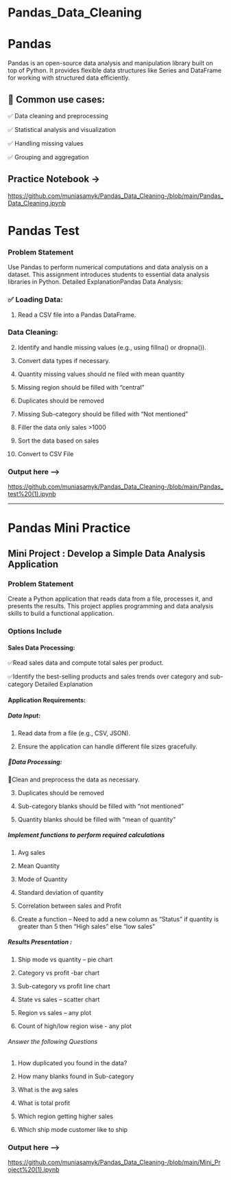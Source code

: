 # Pandas_Data_Cleaning
# Pandas
Pandas is an open-source data analysis and manipulation library built on top of Python. It provides flexible data structures like Series and DataFrame for working with structured data efficiently.

## 🔹 Common use cases:

✅ Data cleaning and preprocessing

✅ Statistical analysis and visualization

✅ Handling missing values

✅ Grouping and aggregation

## Practice Notebook ->

https://github.com/muniasamyk/Pandas_Data_Cleaning-/blob/main/Pandas_Data_Cleaning.ipynb

# Pandas Test  

### Problem Statement 

Use Pandas to perform numerical computations and data analysis on a dataset. This 
assignment introduces students to essential data analysis libraries in Python. 
Detailed ExplanationPandas Data Analysis: 

### ✅ Loading Data: 

1) Read a CSV file into a Pandas DataFrame. 

### Data Cleaning: 

2) Identify and handle missing values (e.g., using fillna() or dropna()). 

3) Convert data types if necessary. 

4) Quantity missing values should ne filed with mean quantity 

5) Missing region should be filled with “central” 

6) Duplicates should be removed 

7) Missing Sub-category should be filled with “Not mentioned” 

8) Filler the data only sales >1000 

9) Sort the data based on sales 

10) Convert to CSV File

### Output here -->    

https://github.com/muniasamyk/Pandas_Data_Cleaning-/blob/main/Pandas_test%20(1).ipynb

------------------------------------------------------------------------------------------------------------------------------------------------------------------

# Pandas Mini Practice 

## Mini Project : Develop a Simple Data Analysis Application 

### Problem Statement 

Create a Python application that reads data from a file, processes it, and presents the results. 
This project applies programming and data analysis skills to build a functional application. 

### Options Include

#### Sales Data Processing:

✅Read sales data and compute total sales per product. 

✅Identify the best-selling products and sales trends over category and sub-category 
Detailed Explanation 

#### Application Requirements: 

##### Data Input: 

1) Read data from a file (e.g., CSV, JSON).
   
2) Ensure the application can handle different file sizes gracefully.
   
##### 🔹Data Processing: 

🔹Clean and preprocess the data as necessary.
   
3) Duplicates should be removed
   
4) Sub-category blanks should be filled with “not mentioned”
   
5) Quantity blanks should be filled with “mean of quantity”
   
##### Implement functions to perform required calculations 

1) Avg sales
   
2) Mean Quantity 
 
3) Mode of Quantity 

4) Standard deviation of quantity  

5) Correlation between sales and Profit 

6) Create a function – Need to add a new column as “Status” if quantity is greater 
than 5 then “High sales” else “low sales”

##### Results Presentation : 
  
1) Ship mode vs quantity – pie chart 

2) Category vs profit -bar chart 

3) Sub-category vs profit line chart 

4) State vs sales – scatter chart 

5) Region vs sales – any plot 

6) Count of high/low region wise - any plot
   
###### Answer the following Questions 

1) How duplicated you found in the data? 

2) How many blanks found in Sub-category 

3) What is the avg sales
 
4) What is total profit 

5) Which region getting higher sales 

6) Which ship mode customer like to ship
   

### Output here --> 

https://github.com/muniasamyk/Pandas_Data_Cleaning-/blob/main/Mini_Project%20(1).ipynb




















